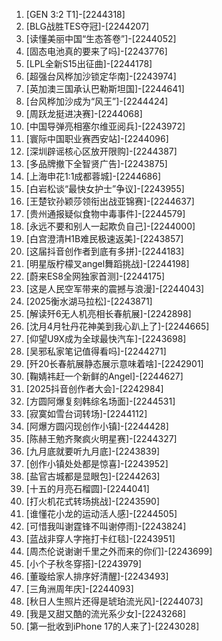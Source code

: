 
1. [GEN 3:2 T1]-[2244318]
1. [BLG战胜TES夺冠]-[2244207]
1. [读懂美丽中国“生态答卷”]-[2244052]
1. [固态电池真的要来了吗]-[2243776]
1. [LPL全新S15出征曲]-[2244178]
1. [超强台风桦加沙锁定华南]-[2243974]
1. [英加澳三国承认巴勒斯坦国]-[2244641]
1. [台风桦加沙成为“风王”]-[2244424]
1. [周跃龙挺进决赛]-[2244068]
1. [中国导弹亮相塞尔维亚阅兵]-[2243972]
1. [寰际中国职业赛西安站]-[2244096]
1. [深圳辟谣核心区放开限购]-[2244387]
1. [多品牌撤下全智贤广告]-[2243875]
1. [上海申花1:1成都蓉城]-[2244686]
1. [白岩松谈“最快女护士”争议]-[2243955]
1. [王楚钦孙颖莎领衔出战亚锦赛]-[2244637]
1. [贵州通报疑似食物中毒事件]-[2244579]
1. [永远不要和别人一起欺负自己]-[2244000]
1. [白宫澄清H1B难民极速返美]-[2243857]
1. [这届抖音创作者到底有多拼]-[2244183]
1. [明星版柠檬叉angel舞蹈挑战]-[2244198]
1. [蔚来ES8全网独家首测]-[2244175]
1. [这是人民空军带来的震撼与浪漫]-[2244043]
1. [2025衡水湖马拉松]-[2243871]
1. [解读歼6无人机亮相长春航展]-[2242898]
1. [沈月4月牡丹花神美到我心趴上了]-[2244665]
1. [仰望U9X成为全球最快汽车]-[2243698]
1. [吴邪私家笔记值得看吗]-[2244271]
1. [歼20长春航展静态展示意味着啥]-[2242901]
1. [鞠婧祎赶一个新鲜的Angel]-[2244627]
1. [2025抖音创作者大会]-[2242984]
1. [方圆阿爆复刻韩综名场面]-[2244531]
1. [寂寞如雪台词转场]-[2244112]
1. [阿爆方圆闪现创作小镇]-[2244428]
1. [陈赫王勉齐聚疯火明星赛]-[2244327]
1. [九月底就要听九月底]-[2243839]
1. [创作小镇处处都是惊喜]-[2243952]
1. [盐官古城都是显眼包]-[2244263]
1. [十五的月亮石榴圆]-[2244041]
1. [打火机花式转场挑战]-[2243590]
1. [谁懂花小龙的运动活人感]-[2244505]
1. [可惜我叫谢霆锋不叫谢停雨]-[2243824]
1. [蓝战非穿人字拖打卡红毯]-[2243951]
1. [周杰伦说谢谢千里之外而来的你们]-[2243699]
1. [小个子秋冬穿搭]-[2243979]
1. [董璇给家人排序好清醒]-[2243493]
1. [三角洲周年庆]-[2244093]
1. [秋日人生照片还得是琥珀流光风]-[2244073]
1. [我是又甜又酷的流光系少女]-[2243268]
1. [第一批收到iPhone 17的人来了]-[2243028]